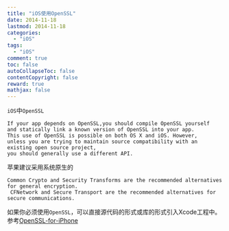```yaml
---
title: "iOS使用OpenSSL"
date: 2014-11-18
lastmod: 2014-11-18
categories:
  - "iOS"
tags:
  - "iOS"
comment: true
toc: false
autoCollapseToc: false
contentCopyright: false
reward: true
mathjax: false
---
```

`iOS`中`OpenSSL`

    If your app depends on OpenSSL,you should compile OpenSSL yourself 
    and statically link a known version of OpenSSL into your app. 
    This use of OpenSSL is possible on both OS X and iOS. However, 
    unless you are trying to maintain source compatibility with an existing open source project, 
    you should generally use a different API.

苹果建议采用系统原生的

    Common Crypto and Security Transforms are the recommended alternatives for general encryption.
     CFNetwork and Secure Transport are the recommended alternatives for secure communications.

如果你必须使用`OpenSSL`，可以直接源代码的形式或库的形式引入Xcode工程中。
参考[OpenSSL-for-iPhone](https://github.com/x2on/OpenSSL-for-iPhone)